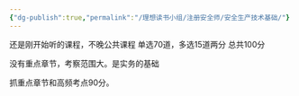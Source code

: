 ```yaml
---
{"dg-publish":true,"permalink":"/理想读书小组/注册安全师/安全生产技术基础/"}
---
```


还是刚开始听的课程，不晚公共课程 单选70道，多选15道两分 总共100分

没有重点章节，考察范围大。是实务的基础

抓重点章节和高频考点90分。


